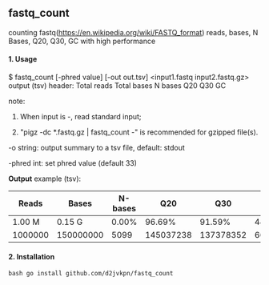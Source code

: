 ## fastq_count

counting fastq(https://en.wikipedia.org/wiki/FASTQ_format) reads, bases, N Bases, Q20, Q30, GC
with high performance

#### 1. Usage

  $ fastq_count  [-phred value]  [-out out.tsv]  <input1.fastq input2.fastq.gz>
  output (tsv) header: Total reads  Total bases  N bases  Q20  Q30  GC
  
  note:
  
  1. When input is -, read standard input;
    
  2. "pigz -dc *.fastq.gz | fastq_count -" is recommended for gzipped file(s).

  -o string: output summary to a tsv file, default: stdout
  
  -phred int: set phred value (default 33)

**Output** example (tsv):

| Reads | Bases | N-bases | Q20 | Q30 | GC |
| ----------- | ----------- | ------- | --- | --- | -- |
| 1.00 M | 0.15 G | 0.00% | 96.69% | 91.59% | 44.20% |
| 1000000 | 150000000 | 5099 | 145037238 | 137378352 | 66294072 |


#### 2. Installation
`bash
go install github.com/d2jvkpn/fastq_count
`
